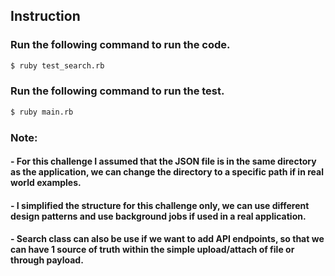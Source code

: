 ## Instruction
### Run the following command to run the code.
```bash
$ ruby test_search.rb
```
### Run the following command to run the test.
```bash
$ ruby main.rb
```
### Note:
#### - For this challenge I assumed that the JSON file is in the same directory as the application, we can change the directory to a specific path if in real world examples. 
#### - I simplified the structure for this challenge only, we can use different design patterns and use background jobs if used in a real application. 
#### - Search class can also be use if we want to add API endpoints, so that we can have 1 source of truth within the simple upload/attach of file or through payload. 
